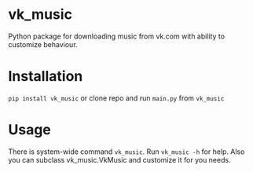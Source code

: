 vk_music
========
Python package for downloading music from vk.com with ability to customize behaviour.

Installation
========
`pip install vk_music` or clone repo and run `main.py` from `vk_music`

Usage
========
There is system-wide command `vk_music`. Run `vk_music -h` for help.
Also you can subclass vk_music.VkMusic and customize it for you needs.